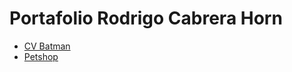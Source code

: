 
<html lang="en">
<head>
    <meta charset="UTF-8">
    <meta http-equiv="X-UA-Compatible" content="IE=edge">
    <meta name="viewport" content="width=device-width, initial-scale=1.0">
    <title>Front End I</title>
</head>
<body>
    <h1>Portafolio Rodrigo Cabrera Horn</h1>
    <ul>
        <li><a href="./cv-batman/index.html">CV Batman</a></li>
        <li><a href="./petshop/index.html">Petshop</a></li>
    </ul>
</body>
</html>

